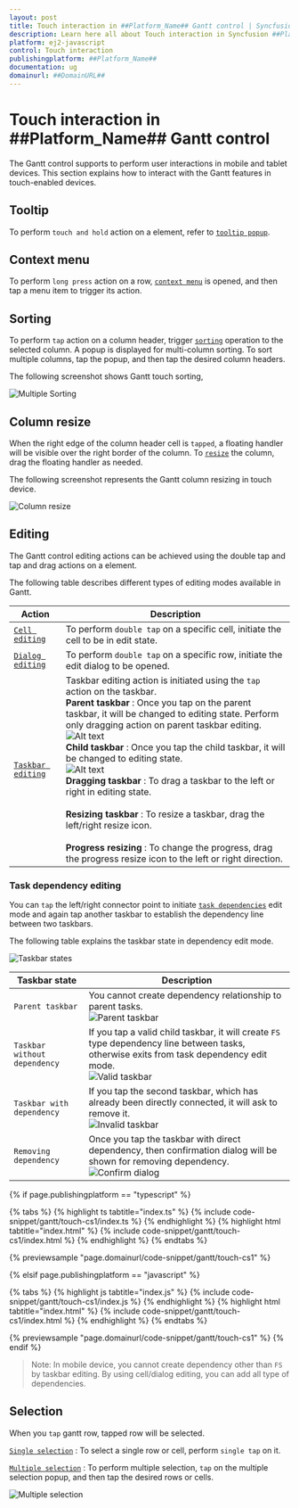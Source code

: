 ```yaml
---
layout: post
title: Touch interaction in ##Platform_Name## Gantt control | Syncfusion
description: Learn here all about Touch interaction in Syncfusion ##Platform_Name## Gantt control of Syncfusion Essential JS 2 and more.
platform: ej2-javascript
control: Touch interaction 
publishingplatform: ##Platform_Name##
documentation: ug
domainurl: ##DomainURL##
---
```


# Touch interaction in ##Platform_Name## Gantt control

The Gantt control supports to perform user interactions in mobile and tablet devices. This section explains how to interact with the Gantt features in touch-enabled devices.

## Tooltip

To perform `touch and hold` action on a element, refer to [`tooltip popup`](tooltip/#tooltip).

## Context menu

To perform `long press` action on a row, [`context menu`](context-menu/#context-menu) is opened, and then tap a menu item to trigger its action.

## Sorting

To perform `tap` action on a column header, trigger [`sorting`](sorting/#sorting) operation to the selected column. A popup is displayed for multi-column sorting. To sort multiple columns, tap the popup, and then tap the desired column headers.

The following screenshot shows Gantt touch sorting,

![Multiple Sorting](images/multiple-sorting.png)

## Column resize

When the right edge of the column header cell is `tapped`, a floating handler will be visible over the right border of the column. To [`resize`](columns/#column-resizing) the column, drag the floating handler as needed.

The following screenshot represents the Gantt column resizing in touch device.

![Column resize](images/column-resize.png)

## Editing

The Gantt control editing actions can be achieved using the double tap and tap and drag actions on a element.

The following table describes different types of editing modes available in Gantt.

Action |Description
-----|-----
[`Cell editing`](managing-tasks/#cell-editing) | To perform `double tap` on a specific cell, initiate the cell to be in edit state.
[`Dialog editing`](managing-tasks/#dialog-editing) | To perform `double tap` on a specific row, initiate the edit dialog to be opened.
[`Taskbar editing`](managing-tasks/#taskbar-editing) | Taskbar editing action is initiated using the `tap` action on the taskbar. <br> **Parent taskbar** : Once you tap on the parent taskbar, it will be changed to editing state. Perform only dragging action on parent taskbar editing. <br> ![Alt text](images/editing-parent.PNG) <br> **Child taskbar** : Once you tap the child taskbar, it will be changed to editing state. <br> ![Alt text](images/editing-state.PNG) <br> **Dragging taskbar** : To drag a taskbar to the left or right in editing state. <br> <br> **Resizing taskbar** : To resize a taskbar, drag the left/right resize icon. <br> <br> **Progress resizing** : To change the progress, drag the progress resize icon to the left or right direction.

### Task dependency editing

You can `tap` the left/right connector point to initiate [`task dependencies`](managing-tasks/#task-dependencies) edit mode and again tap another taskbar to establish the dependency line between two taskbars.

The following table explains the taskbar state in dependency edit mode.

![Taskbar states](images/taskbar-states.png)

Taskbar state |Description
-----|-----
`Parent taskbar` | You cannot create dependency relationship to parent tasks. <br> ![Parent taskbar](images/parent-taskbar.PNG)
`Taskbar without dependency` |  If you tap a valid child taskbar, it will create `FS` type dependency line between tasks, otherwise exits from task dependency edit mode. <br> ![Valid taskbar](images/valid-taskbar.PNG)
`Taskbar with dependency` | If you tap the second taskbar, which has already been directly connected, it will ask to remove it. <br> ![Invalid taskbar](images/invalid-taskbar.PNG)
`Removing dependency` | Once you tap the taskbar with direct dependency, then confirmation dialog will be shown for removing dependency. <br> ![Confirm dialog](images/confirm-dialog.PNG)

{% if page.publishingplatform == "typescript" %}

 {% tabs %}
{% highlight ts tabtitle="index.ts" %}
{% include code-snippet/gantt/touch-cs1/index.ts %}
{% endhighlight %}
{% highlight html tabtitle="index.html" %}
{% include code-snippet/gantt/touch-cs1/index.html %}
{% endhighlight %}
{% endtabs %}
        
{% previewsample "page.domainurl/code-snippet/gantt/touch-cs1" %}

{% elsif page.publishingplatform == "javascript" %}

{% tabs %}
{% highlight js tabtitle="index.js" %}
{% include code-snippet/gantt/touch-cs1/index.js %}
{% endhighlight %}
{% highlight html tabtitle="index.html" %}
{% include code-snippet/gantt/touch-cs1/index.html %}
{% endhighlight %}
{% endtabs %}

{% previewsample "page.domainurl/code-snippet/gantt/touch-cs1" %}
{% endif %}

>Note: In mobile device, you cannot create dependency other than `FS` by taskbar editing. By using cell/dialog editing, you can add all type of dependencies.

## Selection

When you `tap` gantt row, tapped row will be selected.

[`Single selection`](selection/#selection-mode) : To select a single row or cell, perform `single tap` on it.

[`Multiple selection`](selection/#multiple-row-selection) : To perform multiple selection, `tap` on the multiple selection popup, and then tap the desired rows or cells.

![Multiple selection](images/multiple-selection.PNG)